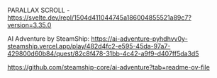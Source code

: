 PARALLAX SCROLL - https://svelte.dev/repl/1504d411044745a186004855521a89c7?version=3.35.0

AI Adventure by SteamShip: https://ai-adventure-pyhdhvv0y-steamship.vercel.app/play/482d4fc2-e595-45da-97a7-429800d60b84/quest/82c8f478-31bb-4c42-a9f9-d407ff5da3d5

https://github.com/steamship-core/ai-adventure?tab=readme-ov-file